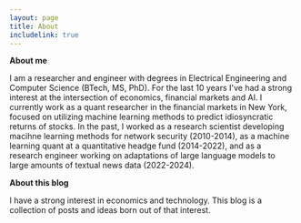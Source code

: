 ```yaml
---
layout: page
title: About
includelink: true
---
```


**About me**

I am a researcher and engineer with degrees in Electrical Engineering and Computer Science (BTech, MS, PhD). For the last 10 years I've had a strong interest at the intersection of economics, financial markets and AI. I currently work as a quant researcher in the financial markets in New York, focused on utilizing machine learning methods to predict idiosyncratic returns of stocks. In the past, I worked as a research scientist developing macihne learning methods for network security (2010-2014), as a machine learning quant at a quantitative headge fund (2014-2022), and as a research engineer working on adaptations of large language models to large amounts of textual news data (2022-2024). 

**About this blog**

I have a strong interest in economics and technology. This blog is a collection of posts and ideas born out of that interest. 

